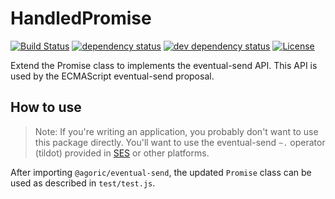 # HandledPromise

[![Build Status][circleci-svg]][circleci-url]
[![dependency status][deps-svg]][deps-url]
[![dev dependency status][dev-deps-svg]][dev-deps-url]
[![License][license-image]][license-url]

Extend the Promise class to implements the eventual-send API.  This API is used by the ECMAScript eventual-send proposal.

## How to use

> Note: If you're writing an application, you probably don't want to use this package directly. You'll want to use the eventual-send `~.` operator (tildot) provided in [SES](https://github.com/Agoric/SES) or other platforms.

After importing `@agoric/eventual-send`, the updated `Promise` class can be used as described in `test/test.js`.

[circleci-svg]: https://circleci.com/gh/Agoric/eventual-send.svg?style=svg
[circleci-url]: https://circleci.com/gh/Agoric/eventual-send
[deps-svg]: https://david-dm.org/Agoric/eventual-send.svg
[deps-url]: https://david-dm.org/Agoric/eventual-send
[dev-deps-svg]: https://david-dm.org/Agoric/eventual-send/dev-status.svg
[dev-deps-url]: https://david-dm.org/Agoric/eventual-send?type=dev
[license-image]: https://img.shields.io/badge/License-Apache%202.0-blue.svg
[license-url]: LICENSE
